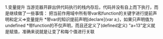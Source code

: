 1.变量提升
当游览器开辟出供代码执行的栈内存后，代码并没有自上而下执行，而是继续做了一些事情：
把当前作用域中所有带var和function的关键字进行提前声明和定义=>变量提升
*带var的知识提前声明[declare](var a;)，如果只声明值为undefined
*带function的不仅声明，而且还定义了(defined定义) "a=13"定义就是赋值，准确来说就是让变了和每个值进行关联
